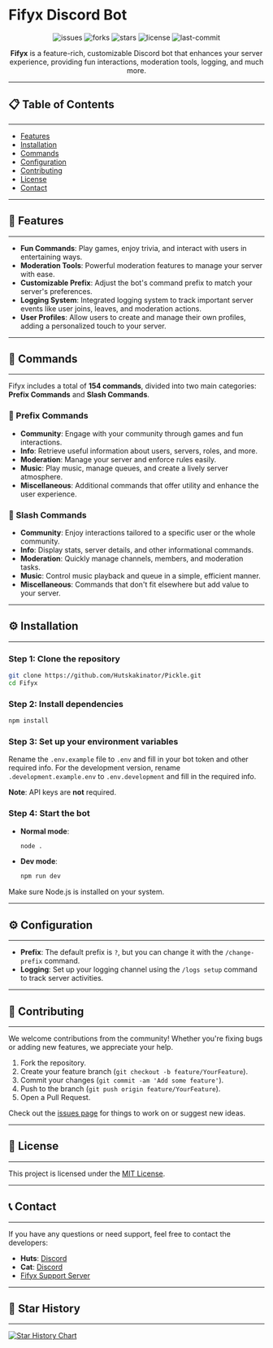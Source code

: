 # Fifyx Discord Bot

<p align="center">
  <img src="https://img.shields.io/github/issues/Hutskakinator/Pickle" alt="issues"/>
  <img src="https://img.shields.io/github/forks/Hutskakinator/Pickle" alt="forks"/>
  <img src="https://img.shields.io/github/stars/Hutskakinator/Pickle" alt="stars"/>
  <img src="https://img.shields.io/github/license/Hutskakinator/Pickle" alt="license"/>
  <img src="https://img.shields.io/github/last-commit/Hutskakinator/Pickle" alt="last-commit"/>
</p>

<p align="center">
  <strong>Fifyx</strong> is a feature-rich, customizable Discord bot that enhances your server experience, providing fun interactions, moderation tools, logging, and much more.
</p>

---

## 📋 Table of Contents
-----------------
- [Features](#-features)
- [Installation](#-installation)
- [Commands](#-commands)
- [Configuration](#-configuration)
- [Contributing](#-contributing)
- [License](#-license)
- [Contact](#-contact)

---

## 🚀 Features
------------
- **Fun Commands**: Play games, enjoy trivia, and interact with users in entertaining ways.
- **Moderation Tools**: Powerful moderation features to manage your server with ease.
- **Customizable Prefix**: Adjust the bot's command prefix to match your server's preferences.
- **Logging System**: Integrated logging system to track important server events like user joins, leaves, and moderation actions.
- **User Profiles**: Allow users to create and manage their own profiles, adding a personalized touch to your server.

---

## 📜 Commands
------------

Fifyx includes a total of **154 commands**, divided into two main categories: **Prefix Commands** and **Slash Commands**.

### 🔑 Prefix Commands
- **Community**: Engage with your community through games and fun interactions.
- **Info**: Retrieve useful information about users, servers, roles, and more.
- **Moderation**: Manage your server and enforce rules easily.
- **Music**: Play music, manage queues, and create a lively server atmosphere.
- **Miscellaneous**: Additional commands that offer utility and enhance the user experience.

### 🔧 Slash Commands
- **Community**: Enjoy interactions tailored to a specific user or the whole community.
- **Info**: Display stats, server details, and other informational commands.
- **Moderation**: Quickly manage channels, members, and moderation tasks.
- **Music**: Control music playback and queue in a simple, efficient manner.
- **Miscellaneous**: Commands that don't fit elsewhere but add value to your server.

---

## ⚙️ Installation
------------

### Step 1: Clone the repository
```bash
git clone https://github.com/Hutskakinator/Pickle.git
cd Fifyx
```

### Step 2: Install dependencies
```bash
npm install
```

### Step 3: Set up your environment variables
Rename the `.env.example` file to `.env` and fill in your bot token and other required info. For the development version, rename `.development.example.env` to `.env.development` and fill in the required info.

**Note**: API keys are __not__ required.

### Step 4: Start the bot
- **Normal mode**:  
  ```bash
  node .
  ```
- **Dev mode**:  
  ```bash
  npm run dev
  ```

Make sure Node.js is installed on your system.

---

## ⚙️ Configuration
-------------
- **Prefix**: The default prefix is `?`, but you can change it with the `/change-prefix` command.
- **Logging**: Set up your logging channel using the `/logs setup` command to track server activities.

---

## 🤝 Contributing
------------

We welcome contributions from the community! Whether you're fixing bugs or adding new features, we appreciate your help.

1. Fork the repository.
2. Create your feature branch (`git checkout -b feature/YourFeature`).
3. Commit your changes (`git commit -am 'Add some feature'`).
4. Push to the branch (`git push origin feature/YourFeature`).
5. Open a Pull Request.

Check out the [issues page](https://github.com/Hutskakinator/Pickle/issues) for things to work on or suggest new ideas.

---

## 📄 License
-------
This project is licensed under the [MIT License](https://opensource.org/licenses/MIT).

---

## 📞 Contact
-------

If you have any questions or need support, feel free to contact the developers:

- **Huts**: [Discord](https://discord.com/users/980910907695722568)
- **Cat**: [Discord](https://discord.com/users/1286030761002012673)
- [Fifyx Support Server](https://discord.gg/URfA6FZgHW)

---

## 🌟 Star History
-------------

[![Star History Chart](https://api.star-history.com/svg?repos=Hutskakinator/Pickle&type=Date)](https://star-history.com/#Hutskakinator/Pickle&Date)